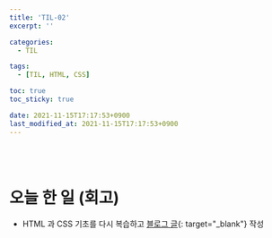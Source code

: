 ```yaml
---
title: 'TIL-02'
excerpt: ''

categories:
  - TIL

tags:
  - [TIL, HTML, CSS]

toc: true
toc_sticky: true

date: 2021-11-15T17:17:53+0900
last_modified_at: 2021-11-15T17:17:53+0900
---
```


<br>
<br>

# 오늘 한 일 (회고)

- HTML 과 CSS 기초를 다시 복습하고 [블로그 글](../../html-css/html-css-2){: target="\_blank"} 작성

